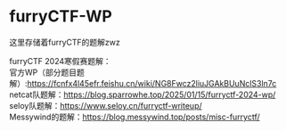 # furryCTF-WP
这里存储着furryCTF的题解zwz

furryCTF 2024寒假赛题解：  
官方WP（部分题目题解）:https://fcnfx4l45efr.feishu.cn/wiki/NG8Fwcz2liuJGAkBUuNclS3ln7c  
netcat队题解：https://blog.sparrowhe.top/2025/01/15/furryctf-2024-wp/  
seloy队题解：https://www.seloy.cn/furryctf-writeup/  
Messywind的题解：https://blog.messywind.top/posts/misc-furryctf/
